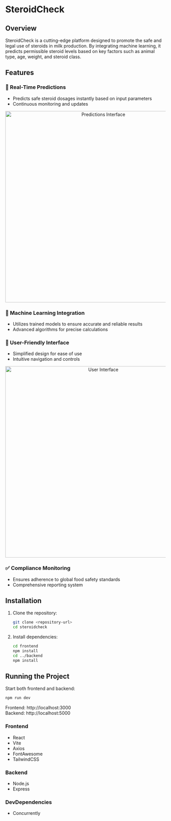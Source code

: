 # SteroidCheck

## Overview
SteroidCheck is a cutting-edge platform designed to promote the safe and legal use of steroids in milk production. By integrating machine learning, it predicts permissible steroid levels based on key factors such as animal type, age, weight, and steroid class.
  
## Features

### 🔄 Real-Time Predictions
- Predicts safe steroid dosages instantly based on input parameters
- Continuous monitoring and updates
<div align="center">
  <img src="C:/Users/DELL/Desktop/PROJECTS/STEROID/Steroid/frontend/public/assets/prediction_demo.png" alt="Predictions Interface" width="600"/>
</div>

### 🤖 Machine Learning Integration
- Utilizes trained models to ensure accurate and reliable results
- Advanced algorithms for precise calculations

### 👥 User-Friendly Interface
- Simplified design for ease of use
- Intuitive navigation and controls
<div align="center">
  <img src="C:/Users/DELL/Desktop/PROJECTS/STEROID/Steroid/frontend/public/assets/home_demo.png" alt="User Interface" width="600"/>
</div>

### ✅ Compliance Monitoring
- Ensures adherence to global food safety standards
- Comprehensive reporting system

## Installation

1. Clone the repository:
    ```sh
    git clone <repository-url>
    cd steroidcheck
    ```

2. Install dependencies:
    ```sh
    cd frontend
    npm install
    cd ../backend
    npm install
    ```

## Running the Project

Start both frontend and backend:
```sh
npm run dev
```
Frontend: http://localhost:3000  
Backend: http://localhost:5000

### Frontend
- React
- Vite
- Axios
- FontAwesome
- TailwindCSS

### Backend
- Node.js
- Express

### DevDependencies
- Concurrently
